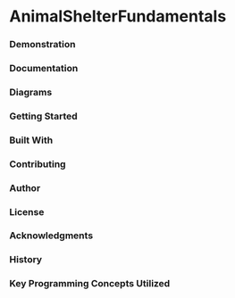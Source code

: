 # AnimalShelterFundamentals

### Demonstration

### Documentation

### Diagrams

### Getting Started

### Built With

### Contributing

### Author

### License

### Acknowledgments

### History

### Key Programming Concepts Utilized


